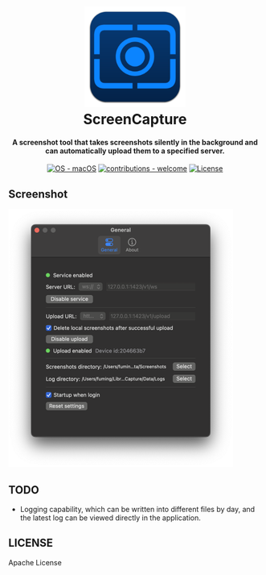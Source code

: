 

<h1 align="center">
  <br>
  <a href="https://github.com/Fu-XDU/ScreenCapture"><img src="https://github.com/Fu-XDU/ScreenCapture/blob/main/ScreenCapture/Assets.xcassets/AppIcon.appiconset/Icon1024.png?raw=true" alt="ScreenCapture" width="200"></a>
  <br>
ScreenCapture
  <br>
</h1>


<h4 align="center">A screenshot tool that takes screenshots silently in the background and can automatically upload them to a specified server</a>.</h4>

<p align="center">
<a href="https://www.apple.com/macos/" title="Go to Apple homepage"><img src="https://img.shields.io/badge/OS-macOS_13.0+-blue?logo=apple&logoColor=white" alt="OS - macOS"></a>
</a>
</a>
<a href="/CONTRIBUTING.md" title="Go to contributions doc"><img src="https://img.shields.io/badge/contributions-welcome-blue" alt="contributions - welcome"></a>
 <a href="#license"><img src="https://img.shields.io/badge/License-Apache%202.0-blue.svg" alt="License"></a>
</p>


## Screenshot

<img src="./Screenshot/Preferences.png" alt="Preferences" style="zoom:50%;" />

## TODO

+ Logging capability, which can be written into different files by day, and the latest log can be viewed directly in the application.

## LICENSE

Apache License
